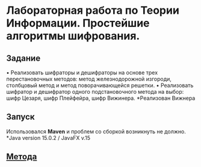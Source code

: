 # Лабораторная работа по Теории Информации. Простейшие алгоритмы шифрования.

## Задание 
• Реализовать шифраторы и дешифраторы на основе трех перестановочных методов: метод железнодорожной изгороди,
  столбцовый метод и метод поворачивающейся решетки.
• Реализовать шифратор и дешифратор одного подстановочного метода на выбор: шифр Цезаря, шифр Плейфейра, шифр Вижинера.
  *Реализован Вижнера

 ## Запуск 
   Использовался **Maven** и проблем со сборкой возникнуть не должно.
   *Java version 15.0.2 / JavaFX v.15
     
 ## [Метода](file:///C:/Users/maks/Downloads/Telegram%20Desktop/2010%20КиОКИ%20Практикум.pdf)

